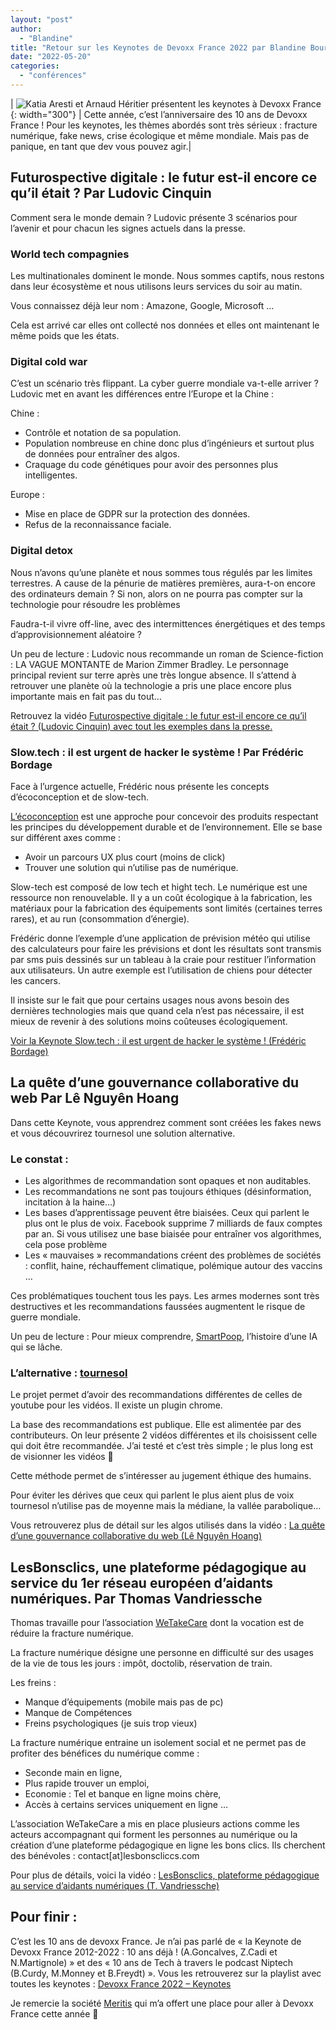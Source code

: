 ```yaml
---
layout: "post"
author:
  - "Blandine"
title: "Retour sur les Keynotes de Devoxx France 2022 par Blandine Bourgois"
date: "2022-05-20"
categories:
  - "conférences"
---
```


| ![Katia Aresti et Arnaud Héritier présentent les keynotes à Devoxx France](/assets/2022/05/2022-05-27-devoxx-france-par-blandine/photo1.jpg){: width="300"} | Cette année, c’est l’anniversaire des 10 ans de Devoxx France ! Pour les keynotes, les thèmes abordés sont très sérieux : fracture numérique, fake news, crise écologique et même mondiale. Mais pas de panique, en tant que dev vous pouvez agir.|

## Futurospective digitale : le futur est-il encore ce qu’il était ? Par Ludovic Cinquin

Comment sera le monde demain ? Ludovic présente 3 scénarios pour l’avenir et pour chacun les signes actuels dans la presse.
### World tech compagnies

Les multinationales dominent le monde. Nous sommes captifs, nous restons dans leur écosystème et nous utilisons leurs services du soir au matin.

Vous connaissez déjà leur nom : Amazone, Google, Microsoft …

Cela est arrivé car elles ont collecté nos données et elles ont maintenant le même poids que les états.
### Digital cold war

C’est un scénario très flippant. La cyber guerre mondiale va-t-elle arriver ? Ludovic met en avant les différences entre l’Europe et la Chine :

Chine :
* Contrôle et notation de sa population.
* Population nombreuse en chine donc plus d’ingénieurs et surtout plus de données pour entraîner des algos.
* Craquage du code génétiques pour avoir des personnes plus intelligentes.

Europe :
* Mise en place de GDPR sur la protection des données.
* Refus de la reconnaissance faciale.

### Digital detox

Nous n’avons qu’une planète et nous sommes tous régulés par les limites terrestres. A cause de la pénurie de matières premières, aura-t-on encore des ordinateurs demain ? Si non, alors on ne pourra pas compter sur la technologie pour résoudre les problèmes

Faudra-t-il vivre off-line, avec des intermittences énergétiques et des temps d’approvisionnement aléatoire ?

Un peu de lecture : Ludovic nous recommande un roman de Science-fiction : LA VAGUE MONTANTE de Marion Zimmer Bradley. Le personnage principal revient sur terre après une très longue absence. Il s’attend à retrouver une planète où la technologie a pris une place encore plus importante mais en fait pas du tout…

Retrouvez la vidéo [Futurospective digitale : le futur est-il encore ce qu’il était ? (Ludovic Cinquin) avec tout les exemples dans la presse.](https://youtu.be/KMzwEbyriZA)

### Slow.tech : il est urgent de hacker le système ! Par Frédéric Bordage

Face à l’urgence actuelle, Frédéric nous présente les concepts d’écoconception et de slow-tech.

[L’écoconception](https://fr.wikipedia.org/wiki/%C3%89coconception) est une approche pour concevoir des produits respectant les principes du développement durable et de l’environnement. Elle se base sur différent axes comme :

* Avoir un parcours UX plus court (moins de click)
* Trouver une solution qui n’utilise pas de numérique.

Slow-tech est composé de low tech et hight tech. Le numérique est une ressource non renouvelable. Il y a un coût écologique à la fabrication, les matériaux pour la fabrication des équipements sont limités (certaines terres rares), et au run (consommation d’énergie).

Frédéric donne l’exemple d’une application de prévision météo qui utilise des calculateurs pour faire les prévisions et dont les résultats sont transmis par sms puis dessinés sur un tableau à la craie pour restituer l’information aux utilisateurs. Un autre exemple est l’utilisation de chiens pour détecter les cancers.

Il insiste sur le fait que pour certains usages nous avons besoin des dernières technologies mais que quand cela n’est pas nécessaire, il est mieux de revenir à des solutions moins coûteuses écologiquement.

[Voir la Keynote Slow.tech : il est urgent de hacker le système ! (Frédéric Bordage)](https://youtu.be/1uQPVOK45ow)

## La quête d’une gouvernance collaborative du web Par Lê Nguyên Hoang

Dans cette Keynote, vous apprendrez comment sont créées les fakes news et vous découvrirez tournesol une solution alternative.
### Le constat :

* Les algorithmes de recommandation sont opaques et non auditables.
* Les recommandations ne sont pas toujours éthiques (désinformation, incitation à la haine…)
* Les bases d’apprentissage peuvent être biaisées. Ceux qui parlent le plus ont le plus de voix. Facebook supprime 7 milliards de faux comptes par an. Si vous utilisez une base biaisée pour entraîner vos algorithmes, cela pose problème
* Les « mauvaises » recommandations créent des problèmes de sociétés : conflit, haine, réchauffement climatique, polémique autour des vaccins …

Ces problématiques touchent tous les pays. Les armes modernes sont très destructives et les recommandations faussées augmentent le risque de guerre mondiale.

Un peu de lecture : Pour mieux comprendre, [SmartPoop](https://github.com/lenhoanglnh/SmartPoop), l’histoire d’une IA qui se lâche.
### L’alternative : [tournesol](https://tournesol.app/)

Le projet permet d’avoir des recommandations différentes de celles de youtube pour les vidéos. Il existe un plugin chrome.

La base des recommandations est publique. Elle est alimentée par des contributeurs. On leur présente 2 vidéos différentes et ils choisissent celle qui doit être recommandée. J’ai testé et c’est très simple ; le plus long est de visionner les vidéos 🙂

Cette méthode permet de s’intéresser au jugement éthique des humains.

Pour éviter les dérives que ceux qui parlent le plus aient plus de voix tournesol n’utilise pas de moyenne mais la médiane, la vallée parabolique…

Vous retrouverez plus de détail sur les algos utilisés dans la vidéo : [La quête d’une gouvernance collaborative du web (Lê Nguyên Hoang)](https://youtu.be/hdAEGAwlK0M)
## LesBonsclics, une plateforme pédagogique au service du 1er réseau européen d’aidants numériques. Par Thomas Vandriessche

Thomas travaille pour l’association [WeTakeCare](https://wetechcare.org/) dont la vocation est de réduire la fracture numérique.

La fracture numérique désigne une personne en difficulté sur des usages de la vie de tous les jours : impôt, doctolib, réservation de train.

Les freins :
* Manque d’équipements (mobile mais pas de pc)
* Manque de Compétences
* Freins psychologiques (je suis trop vieux)

La fracture numérique entraine un isolement social et ne permet pas de profiter des bénéfices du numérique comme :
* Seconde main en ligne,
* Plus rapide trouver un emploi,
* Economie : Tel et banque en ligne moins chère,
* Accès à certains services uniquement en ligne …

L’association WeTakeCare a mis en place plusieurs actions comme les acteurs accompagnant qui forment les personnes au numérique ou la création d’une plateforme pédagogique en ligne les bons clics. Ils cherchent des bénévoles : contact[at]lesbonscliccs.com

Pour plus de détails, voici la vidéo : [LesBonsclics, plateforme pédagogique au service d’aidants numériques (T. Vandriessche)](https://youtu.be/fJwDbP3CB-0)

## Pour finir :

C’est les 10 ans de devoxx France. Je n’ai pas parlé de « la Keynote de Devoxx France 2012-2022 : 10 ans déjà ! (A.Goncalves, Z.Cadi et N.Martignole) » et des « 10 ans de Tech à travers le podcast Niptech (B.Curdy, M.Monney et B.Freydt) ». Vous les retrouverez sur la playlist avec toutes les keynotes : [Devoxx France 2022 – Keynotes](https://www.youtube.com/watch?v=kOXJEzD8GKw&list=PLTbQvx84FrATm7dWH-BqaK_hiXKg4yrps)

Je remercie la société [Meritis](https://meritis.fr) qui m’a offert une place pour aller à Devoxx France cette année 🙂

